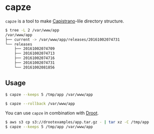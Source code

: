 capze
======

`capze` is a tool to make [Capistrano](http://capistranorb.com/)-lile directory structure.

```bash
$ tree -L 2 /var/www/app
/var/www/app
├── current -> /var/www/app/releases/20161002074731
└── releases
    ├── 20161002074709
    ├── 20161002074713
    ├── 20161002074716
    ├── 20161002074731
    └── 20161002081856
```

## Usage

```bash
$ capze --keeps 5 /tmp/app /var/www/app

$ capze --rollback /var/www/app
```

You can use `capze` in combination with [Droot](https://github.com/yuuki/droot).

```bash
$ aws s3 cp s3://drootexamples/app.tar.gz - | tar xz -C /tmp/app
$ capze --keeps 5 /tmp/app /var/www/app
```
